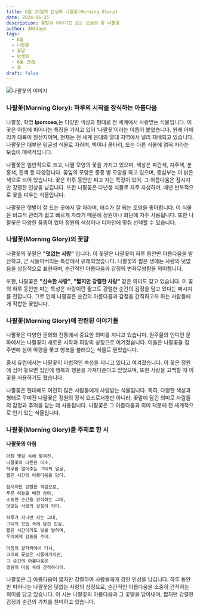 ```yaml
---
title: 6월 25일의 탄생화 나팔꽃(Morning Glory)
date: 2024-06-25
description: 꽃말과 이야기로 보는 오늘의 꽃 나팔꽃
author: 365days
tags:
  - 6월
  - 나팔꽃
  - 꽃말
  - 탄생화
  - 6월 25일
  - 꽃
draft: false
---
```


![나팔꽃의 이미지](https://cdn.pixabay.com/photo/2018/10/13/19/39/morning-glory-3744967_1280.jpg#center)


### 나팔꽃(Morning Glory): 하루의 시작을 장식하는 아름다움

나팔꽃, 학명 **Ipomoea**,는 다양한 색상과 형태로 전 세계에서 사랑받는 식물입니다. 이 꽃은 아침에 피어나는 특징을 가지고 있어 ‘나팔꽃’이라는 이름이 붙었습니다. 원래 아메리카 대륙이 원산지이며, 현재는 전 세계 온대와 열대 지역에서 널리 재배되고 있습니다. 나팔꽃은 대부분 덩굴성 식물로 자라며, 벽이나 울타리, 또는 다른 식물에 얽혀 자라는 모습이 매력적입니다.

나팔꽃은 일반적으로 크고, 나팔 모양의 꽃을 가지고 있으며, 색상은 파란색, 자주색, 분홍색, 흰색 등 다양합니다. 꽃잎의 모양은 종종 별 모양을 하고 있으며, 중심부는 더 밝은 색으로 되어 있습니다. 꽃은 하루 동안만 피고 지는 특징이 있어, 그 아름다움은 잠시지만 강렬한 인상을 남깁니다. 또한 나팔꽃은 다년생 식물로 자주 자생하며, 매년 반복적으로 꽃을 피우는 식물입니다.

나팔꽃은 햇볕이 잘 드는 곳에서 잘 자라며, 배수가 잘 되는 토양을 좋아합니다. 이 식물은 비교적 관리가 쉽고 빠르게 자라기 때문에 정원이나 화단에 자주 사용됩니다. 또한 나팔꽃은 다양한 품종이 있어 정원의 색상이나 디자인에 맞춰 선택할 수 있습니다.

### 나팔꽃(Morning Glory)의 꽃말

나팔꽃의 꽃말은 **"덧없는 사랑"** 입니다. 이 꽃말은 나팔꽃이 하루 동안만 아름다움을 발산하고, 곧 시들어버리는 특성에서 유래되었습니다. 나팔꽃의 짧은 생애는 사랑의 덧없음을 상징적으로 표현하며, 순간적인 아름다움과 감정의 변화무쌍함을 의미합니다. 

또한, 나팔꽃은 **"신속한 사랑"**, **"짧지만 강렬한 사랑"** 같은 의미도 갖고 있습니다. 이 꽃의 하루 동안만 피는 특성은 사랑이란 짧고도 강렬한 순간의 감정을 담고 있다는 메시지를 전합니다. 그로 인해 나팔꽃은 순간의 아름다움과 감정을 간직하고자 하는 사람들에게 적합한 꽃입니다.

### 나팔꽃(Morning Glory)에 관련된 이야기들

나팔꽃은 다양한 문화와 전통에서 중요한 의미를 지니고 있습니다. 원주율의 인디언 문화에서는 나팔꽃이 새로운 시작과 희망의 상징으로 여겨졌습니다. 이들은 나팔꽃을 집 주변에 심어 악령을 쫓고 행복을 불러오는 식물로 믿었습니다.

중세 유럽에서는 나팔꽃이 마법적인 속성을 지니고 있다고 여겨졌습니다. 이 꽃은 정원에 심어 놓으면 집안에 행복과 행운을 가져다준다고 믿었으며, 또한 사랑을 고백할 때 이 꽃을 사용하기도 했습니다.

나팔꽃은 현대에도 여전히 많은 사람들에게 사랑받는 식물입니다. 특히, 다양한 색상과 형태로 꾸며진 나팔꽃은 정원의 장식 요소로서뿐만 아니라, 꽃말에 담긴 의미로 사람들의 감정과 추억을 담는 데 사용됩니다. 나팔꽃은 그 아름다움과 의미 덕분에 전 세계적으로 인기 있는 식물입니다.

### 나팔꽃(Morning Glory)를 주제로 한 시

**나팔꽃의 아침**

```
아침 햇살 속에 펼쳐진,  
나팔꽃의 나른한 미소,  
하루를 열어주는 그대의 얼굴,  
짧은 시간의 아름다움을 담다.

잠시지만 강렬한 색감으로,  
푸른 하늘을 배경 삼아,  
소중한 순간을 장식하는 그대,  
덧없는 사랑의 상징이 되어.

하루가 지나면 지는 그대,  
그대의 모습 속에 담긴 진심,  
짧은 시간이라도 빛을 발하며,  
우리에게 감동을 주네.

아침의 끝자락에서 다시,  
그대의 꽃잎은 시들어가지만,  
그 순간의 아름다움은  
영원히 마음 속에 간직하리라.
```

나팔꽃은 그 아름다움이 짧지만 강렬하여 사람들에게 강한 인상을 남깁니다. 하루 동안만 피어나는 나팔꽃은 덧없는 사랑의 상징으로, 순간적인 아름다움을 소중히 간직하는 의미를 담고 있습니다. 이 시는 나팔꽃의 아름다움과 그 꽃말을 담아내며, 짧지만 강렬한 감정과 순간의 가치를 찬미하고 있습니다.

